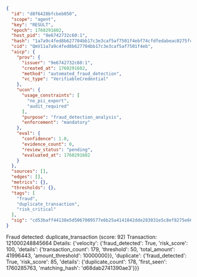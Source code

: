 ```json
{
  "id": "d8f6428bfcbeb050",
  "scope": "agent",
  "key": "RESULT",
  "epoch": 1760291602,
  "host_pid": "9e6742732c60:1",
  "hash": "1a7a9c4fed8b627704bb17c3e3caf5af7501f4ebf74cfdfedabeac0275fc6dfa",
  "cid": "QmV11a7a9c4fed8b627704bb17c3e3caf5af7501f4eb",
  "aicp": {
    "prov": {
      "issuer": "9e6742732c60:1",
      "created_at": 1760291602,
      "method": "automated_fraud_detection",
      "vc_type": "VerifiableCredential"
    },
    "ucon": {
      "usage_constraints": [
        "no_pii_export",
        "audit_required"
      ],
      "purpose": "fraud_detection_analysis",
      "enforcement": "mandatory"
    },
    "eval": {
      "confidence": 1.0,
      "evidence_count": 0,
      "review_status": "pending",
      "evaluated_at": 1760291602
    }
  },
  "sources": [],
  "edges": [],
  "metrics": {},
  "thresholds": {},
  "tags": [
    "fraud",
    "duplicate_transaction",
    "risk_critical"
  ],
  "sig": "cd53baff44138e5d5067009577e6b25a4141042dde283031e5c8ef8275e6612e"
}
```

Fraud detected: duplicate_transaction (score: 92)
Transaction: 121000248845664
Details: {'velocity': {'fraud_detected': True, 'risk_score': 100, 'details': {'transaction_count': 179, 'threshold': 50, 'total_amount': 41996443, 'amount_threshold': 10000000}}, 'duplicate': {'fraud_detected': True, 'risk_score': 85, 'details': {'duplicate_count': 178, 'first_seen': 1760285763, 'matching_hash': 'd68dab2741390ae3'}}}